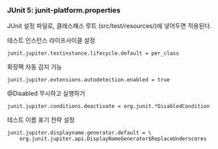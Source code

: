 ### JUnit 5: junit-platform.properties
JUnit 설정 파일로, 클래스패스 루트 (src/test/resources/)에 넣어두면 적용된다.

테스트 인스턴스 라이프사이클 설정
~~~properties
junit.jupiter.testinstance.lifecycle.default = per_class
~~~

확장팩 자동 감지 기능
~~~properties
junit.jupiter.extensions.autodetection.enabled = true
~~~

@Disabled 무시하고 실행하기
~~~properties
junit.jupiter.conditions.deactivate = org.junit.*DisabledCondition
~~~

테스트 이름 표기 전략 설정
~~~properties
junit.jupiter.displayname.generator.default = \
    org.junit.jupiter.api.DisplayNameGenerator$ReplaceUnderscores
~~~
